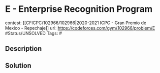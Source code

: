 # E - Enterprise Recognition Program

contest: [[CFICPC/102966/102966|2020-2021 ICPC - Gran Premio de Mexico - Repechaje]]
url: https://codeforces.com/gym/102966/problem/E
#Status/UNSOLVED
Tags: #

## Description

## Solution

